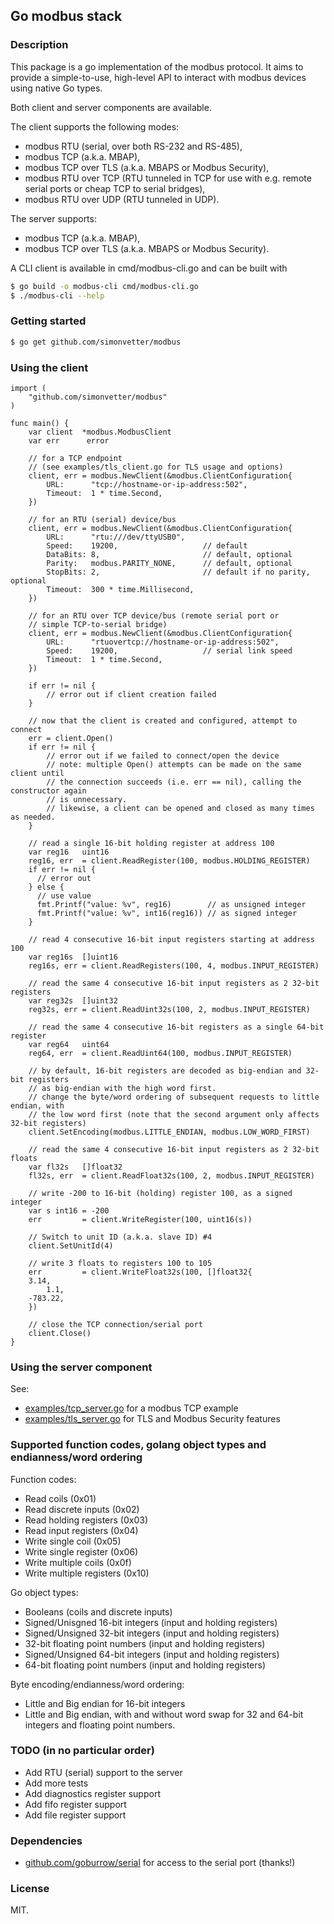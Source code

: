 ## Go modbus stack

### Description
This package is a go implementation of the modbus protocol.
It aims to provide a simple-to-use, high-level API to interact with modbus
devices using native Go types.

Both client and server components are available.

The client supports the following modes:
- modbus RTU (serial, over both RS-232 and RS-485),
- modbus TCP (a.k.a. MBAP),
- modbus TCP over TLS (a.k.a. MBAPS or Modbus Security),
- modbus RTU over TCP (RTU tunneled in TCP for use with e.g. remote serial
  ports or cheap TCP to serial bridges),
- modbus RTU over UDP (RTU tunneled in UDP).

The server supports:
- modbus TCP (a.k.a. MBAP),
- modbus TCP over TLS (a.k.a. MBAPS or Modbus Security).

A CLI client is available in cmd/modbus-cli.go and can be built with
```bash
$ go build -o modbus-cli cmd/modbus-cli.go
$ ./modbus-cli --help
```

### Getting started
```bash
$ go get github.com/simonvetter/modbus
```

### Using the client

```golang
import (
    "github.com/simonvetter/modbus"
)

func main() {
    var client  *modbus.ModbusClient
    var err      error

    // for a TCP endpoint
    // (see examples/tls_client.go for TLS usage and options)
    client, err = modbus.NewClient(&modbus.ClientConfiguration{
        URL:      "tcp://hostname-or-ip-address:502",
        Timeout:  1 * time.Second,
    })

    // for an RTU (serial) device/bus
    client, err = modbus.NewClient(&modbus.ClientConfiguration{
        URL:      "rtu:///dev/ttyUSB0",
        Speed:    19200,                   // default
        DataBits: 8,                       // default, optional
        Parity:   modbus.PARITY_NONE,      // default, optional
        StopBits: 2,                       // default if no parity, optional
        Timeout:  300 * time.Millisecond,
    })

    // for an RTU over TCP device/bus (remote serial port or
    // simple TCP-to-serial bridge)
    client, err = modbus.NewClient(&modbus.ClientConfiguration{
        URL:      "rtuovertcp://hostname-or-ip-address:502",
        Speed:    19200,                   // serial link speed
        Timeout:  1 * time.Second,
    })

    if err != nil {
        // error out if client creation failed
    }

    // now that the client is created and configured, attempt to connect
    err = client.Open()
    if err != nil {
        // error out if we failed to connect/open the device
        // note: multiple Open() attempts can be made on the same client until
        // the connection succeeds (i.e. err == nil), calling the constructor again
        // is unnecessary.
        // likewise, a client can be opened and closed as many times as needed.
    }

    // read a single 16-bit holding register at address 100
    var reg16   uint16
    reg16, err  = client.ReadRegister(100, modbus.HOLDING_REGISTER)
    if err != nil {
      // error out
    } else {
      // use value
      fmt.Printf("value: %v", reg16)        // as unsigned integer
      fmt.Printf("value: %v", int16(reg16)) // as signed integer
    }

    // read 4 consecutive 16-bit input registers starting at address 100
    var reg16s  []uint16
    reg16s, err = client.ReadRegisters(100, 4, modbus.INPUT_REGISTER)

    // read the same 4 consecutive 16-bit input registers as 2 32-bit registers
    var reg32s  []uint32
    reg32s, err = client.ReadUint32s(100, 2, modbus.INPUT_REGISTER)

    // read the same 4 consecutive 16-bit registers as a single 64-bit register
    var reg64	uint64
    reg64, err	= client.ReadUint64(100, modbus.INPUT_REGISTER)

    // by default, 16-bit registers are decoded as big-endian and 32-bit registers
    // as big-endian with the high word first.
    // change the byte/word ordering of subsequent requests to little endian, with
    // the low word first (note that the second argument only affects 32-bit registers)
    client.SetEncoding(modbus.LITTLE_ENDIAN, modbus.LOW_WORD_FIRST)

    // read the same 4 consecutive 16-bit input registers as 2 32-bit floats
    var fl32s   []float32
    fl32s, err  = client.ReadFloat32s(100, 2, modbus.INPUT_REGISTER)

    // write -200 to 16-bit (holding) register 100, as a signed integer
    var s int16 = -200
    err         = client.WriteRegister(100, uint16(s))

    // Switch to unit ID (a.k.a. slave ID) #4
    client.SetUnitId(4)

    // write 3 floats to registers 100 to 105
    err         = client.WriteFloat32s(100, []float32{
	3.14,
        1.1,
	-783.22,
    })

    // close the TCP connection/serial port
    client.Close()
}
```
### Using the server component
See:
* [examples/tcp_server.go](examples/tcp_server.go) for a modbus TCP example
* [examples/tls_server.go](examples/tls_server.go) for TLS and Modbus Security features

### Supported function codes, golang object types and endianness/word ordering
Function codes:
* Read coils (0x01)
* Read discrete inputs (0x02)
* Read holding registers (0x03)
* Read input registers (0x04)
* Write single coil (0x05)
* Write single register (0x06)
* Write multiple coils (0x0f)
* Write multiple registers (0x10)

Go object types:
* Booleans (coils and discrete inputs)
* Signed/Unisgned 16-bit integers (input and holding registers)
* Signed/Unsigned 32-bit integers (input and holding registers)
* 32-bit floating point numbers (input and holding registers)
* Signed/Unsigned 64-bit integers (input and holding registers)
* 64-bit floating point numbers (input and holding registers)

Byte encoding/endianness/word ordering:
* Little and Big endian for 16-bit integers
* Little and Big endian, with and without word swap for 32 and 64-bit
  integers and floating point numbers.

### TODO (in no particular order)
* Add RTU (serial) support to the server
* Add more tests
* Add diagnostics register support
* Add fifo register support
* Add file register support

### Dependencies
* [github.com/goburrow/serial](https://github.com/goburrow/serial) for access to the serial port (thanks!)

### License
MIT.
